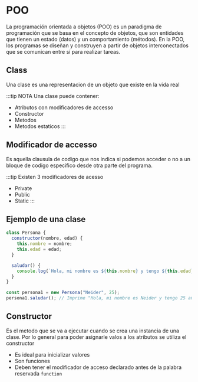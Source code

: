 # POO

La programación orientada a objetos (POO) es un paradigma de programación que se basa en el concepto de objetos, que son entidades que tienen un estado (datos) y un comportamiento (métodos). En la POO, los programas se diseñan y construyen a partir de objetos interconectados que se comunican entre sí para realizar tareas.

## Class
Una clase es una representacion de un objeto que existe en la vida real

:::tip NOTA 
Una clase puede contener:
* Atributos con modificadores de accesso
* Constructor
* Metodos
* Metodos estaticos
:::


## Modificador de accesso
Es aquella clausula de codigo que nos indica si podemos acceder o no a un bloque de codigo especifico desde otra parte del programa. 

:::tip Existen 3 modificadores de acesso
* Private
* Public 
* Static
:::

## Ejemplo de una clase
```js
class Persona {
  constructor(nombre, edad) {
    this.nombre = nombre;
    this.edad = edad;
  }

  saludar() {
    console.log(`Hola, mi nombre es ${this.nombre} y tengo ${this.edad} años`);
  }
}

const persona1 = new Persona("Neider", 25);
persona1.saludar(); // Imprime "Hola, mi nombre es Neider y tengo 25 años"

```

## Constructor
Es el metodo que se va a ejecutar cuando se crea una instancia de una clase. Por lo general para poder asignarle valos a los atributos se utiliza el constructor
* Es ideal para inicializar valores
* Son funciones
* Deben tener el modificador de acceso declarado antes de la palabra reservada `function`
